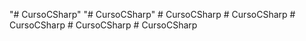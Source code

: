"# CursoCSharp" 
"# CursoCSharp" 
#   C u r s o C S h a r p  
 #   C u r s o C S h a r p  
 #   C u r s o C S h a r p  
 #   C u r s o C S h a r p  
 #   C u r s o C S h a r p  
 